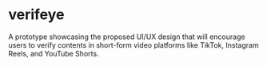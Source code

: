 # verifeye
A prototype showcasing the proposed UI/UX design that will encourage users to verify contents in short-form video platforms like TikTok, Instagram Reels, and YouTube Shorts.

